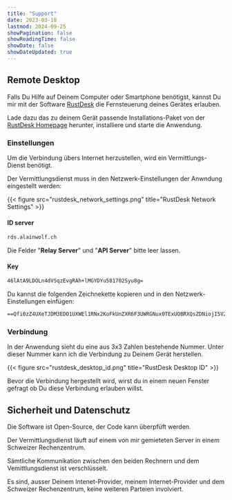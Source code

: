 ```yaml
---
title: "Support"
date: 2023-03-18
lastmod: 2024-09-25
showPagination: false
showReadingTime: false
showDate: false
showDateUpdated: true
---
```


## Remote Desktop

Falls Du Hilfe auf Deinem Computer oder Smartphone benötigst, kannst Du mir mit
der Software [RustDesk](https://rustdesk.com/) die Fernsteuerung deines Gerätes
erlauben.

Lade dazu das zu deinem Gerät passende Installations-Paket von der
[RustDesk Homepage](https://rustdesk.com/) herunter, installiere und starte die
Anwendung.

### Einstellungen

Um die Verbindung übers Internet herzustellen, wird ein Vermittlungs-Dienst
benötigt.

Der Vermittlungsdienst muss in den Netzwerk-Einstellungen der
Anwndung eingestellt werden:

{{< figure src="rustdesk_network_settings.png" title="RustDesk Network Settings" >}}

#### ID server

```txt
rds.alainwolf.ch
```

Die Felder "**Relay Server**" und "**API Server**" bitte leer lassen.

#### Key

```txt
46lAtA9LDOLn4dVSqzEvgRAh+lMGYDYu581702Syu8g=
```

Du kannst die folgenden Zeichnekette kopieren und in den Netzwerk-Einstellungen
einfügen:

```txt
==Qfi0zZ4UXeTJDM3EDO1UXWEl1RNx2KoFkUnZXR6F3UWRGNux0TExUOBRXQsZDNiojI5V2aiwiIiojIpBXYiwiIiojI5FGblJnIsICaj5iZs92dulWYsFmLzRmciojI0N3boJye
```

### Verbindung

In der Anwendung sieht du eine aus 3x3 Zahlen bestehende Nummer. Unter dieser
Nummer kann ich die Verbindung zu Deinem Gerät herstellen.

{{< figure src="rustdesk_desktop_id.png" title="RustDesk Desktop ID" >}}

Bevor die Verbindung hergestellt wird, wirst du in einem neuen Fenster gefragt
ob Du diese Verbindung erlauben willst.

## Sicherheit und Datenschutz

Die Software ist Open-Source, der Code kann überpfüft werden.

Der Vermittlungsdienst läuft auf einem von mir gemieteten Server in einem
Schweizer Rechenzentrum.

Sämtliche Kommunikation zwischen den beiden Rechnern und dem Vemittlungsdienst
ist verschlüsselt.

Es sind, ausser Deinem Intenet-Provider, meinem Internet-Provider und dem
Schweizer Rechenzentrum, keine weiteren Parteien involviert.

